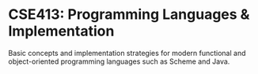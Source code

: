 # CSE413: Programming Languages & Implementation
Basic concepts and implementation strategies for modern functional and object-oriented programming languages such as Scheme and Java.
